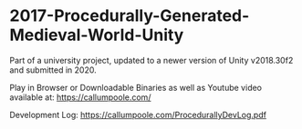 # 2017-Procedurally-Generated-Medieval-World-Unity
Part of a university project, updated to a newer version of Unity v2018.30f2 and submitted in 2020.

Play in Browser or Downloadable Binaries as well as Youtube video available at: https://callumpoole.com/

Development Log: https://callumpoole.com/ProcedurallyDevLog.pdf
